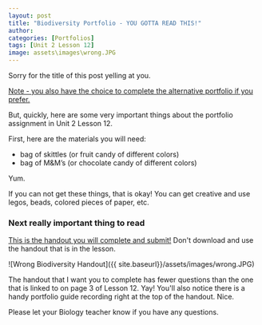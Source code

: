 ```yaml
---
layout: post
title: "Biodiversity Portfolio - YOU GOTTA READ THIS!"
author:
categories: [Portfolios]
tags: [Unit 2 Lesson 12]
image: assets\images\wrong.JPG
---
```

Sorry for the title of this post yelling at you.

[Note - you also have the choice to complete the alternative portfolio if you prefer.]({{site.baseurl}}/Unit-2-Alternative-Portfolio-Option)

But, quickly, here are some very important things about the portfolio assignment in Unit 2 Lesson 12.

First, here are the materials you will need:

* bag of skittles (or fruit candy of different colors)
* bag of M&M’s (or chocolate candy of different colors)

Yum.

If you can not get these things, that is okay! You can get creative and use legos, beads, colored pieces of paper, etc.

### Next really important thing to read

[This is the handout you will complete and submit!](https://docs.google.com/document/d/1bwgijjGuQkm5WRwUVuOLUMlGk29NbM8LniSVbmI5BFA/edit?usp=sharing) Don't download and use the handout that is in the lesson.

![Wrong Biodiversity Handout]({{ site.baseurl}}/assets/images/wrong.JPG)

The handout that I want you to complete has fewer questions than the one that is linked to on page 3 of Lesson 12. Yay! You'll also notice there is a handy portfolio guide recording right at the top of the handout. Nice.

Please let your Biology teacher know if you have any questions.


